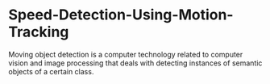 # Speed-Detection-Using-Motion-Tracking

Moving object detection is a computer technology related to computer vision and image processing that deals with detecting instances of semantic objects of a certain class.
